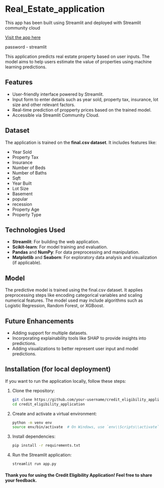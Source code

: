 # Real_Estate_application

This app has been built using Streamlit and deployed with Streamlit community cloud

[Visit the app here](https://w10realestateproject-ie4ctutrjjvhkl4yhhfvs8.streamlit.app/)

password - streamlit

This application predicts real estate property based on user inputs. The model aims to help users estimate the value of properties using machine learning predictions.

## Features

- User-friendly interface powered by Streamlit.
- Input form to enter details such as year sold, property tax, insurance, lot size and other relevant factors.
- Real-time prediction of propperty prices based on the trained model.
- Accessible via Streamlit Community Cloud.

## Dataset

The application is trained on the **final.csv dataset**. It includes features like:

- Year Sold
- Property Tax
- Insurance
- Number of Beds
- Number of Baths
- Sqft
- Year Built
- Lot Size
- Basement
- popular
- recession
- Property Age
- Property Type

## Technologies Used

- **Streamlit**: For building the web application.
- **Scikit-learn**: For model training and evaluation.
- **Pandas** and **NumPy**: For data preprocessing and manipulation.
- **Matplotlib** and **Seaborn**: For exploratory data analysis and visualization (if applicable).

## Model

The predictive model is trained using the final.csv dataset. It applies preprocessing steps like encoding categorical variables and scaling numerical features. The model used may include algorithms such as Logistic Regression, Random Forest, or XGBoost.

## Future Enhancements

- Adding support for multiple datasets.
- Incorporating explainability tools like SHAP to provide insights into predictions.
- Adding visualizations to better represent user input and model predictions.

## Installation (for local deployment)

If you want to run the application locally, follow these steps:

1. Clone the repository:

   ```bash
   git clone https://github.com/your-username/credit_eligibility_application.git
   cd credit_eligibility_application

   ```

2. Create and activate a virtual environment:

   ```bash
   python -m venv env
   source env/bin/activate  # On Windows, use `env\\Scripts\\activate`

   ```

3. Install dependencies:

   ```bash
   pip install -r requirements.txt

   ```

4. Run the Streamlit application:
   ```bash
   streamlit run app.py
   ```

#### Thank you for using the Credit Eligibility Application! Feel free to share your feedback.
